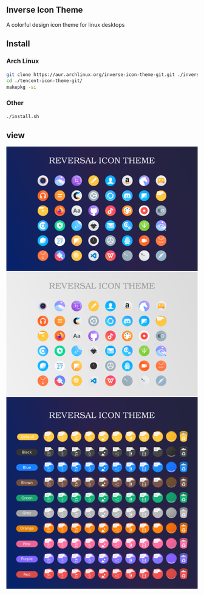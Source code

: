 ## Inverse Icon Theme
A colorful design icon theme for linux desktops

## Install

### Arch Linux

```bash
git clone https://aur.archlinux.org/inverse-icon-theme-git.git ./inverse-icon-theme-git/
cd ./tencent-icon-theme-git/
makepkg -si
```

### Other
`./install.sh`

## view
![view](View-1.png?raw=true)
![view](View-2.png?raw=true)
![view](View-3.png?raw=true)

